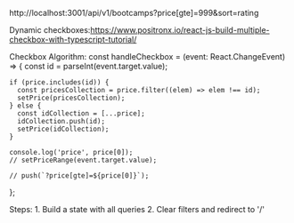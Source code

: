http://localhost:3001/api/v1/bootcamps?price[gte]=999&sort=rating

Dynamic checkboxes:https://www.positronx.io/react-js-build-multiple-checkbox-with-typescript-tutorial/

Checkbox Algorithm:
const handleCheckbox = (event: React.ChangeEvent<HTMLInputElement>) => {
const id = parseInt(event.target.value);

    if (price.includes(id)) {
      const pricesCollection = price.filter((elem) => elem !== id);
      setPrice(pricesCollection);
    } else {
      const idCollection = [...price];
      idCollection.push(id);
      setPrice(idCollection);
    }

    console.log('price', price[0]);
    // setPriceRange(event.target.value);

    // push(`?price[gte]=${price[0]}`);

};

Steps: 1. Build a state with all queries 2. Clear filters and redirect to '/'
